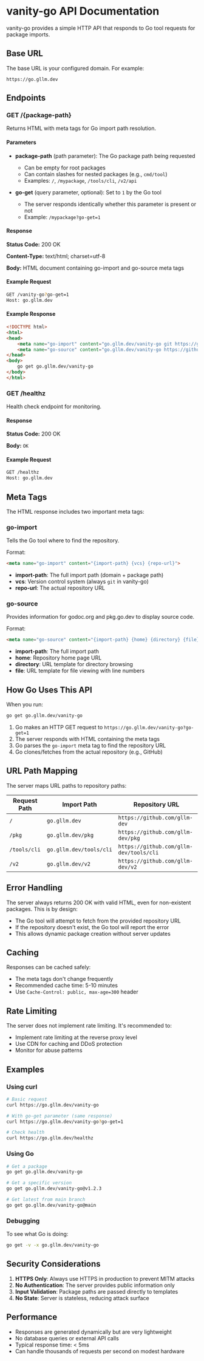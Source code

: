 # vanity-go API Documentation

vanity-go provides a simple HTTP API that responds to Go tool requests for package imports.

## Base URL

The base URL is your configured domain. For example:
```
https://go.gllm.dev
```

## Endpoints

### GET /{package-path}

Returns HTML with meta tags for Go import path resolution.

#### Parameters

- **package-path** (path parameter): The Go package path being requested
  - Can be empty for root packages
  - Can contain slashes for nested packages (e.g., `cmd/tool`)
  - Examples: `/`, `/mypackage`, `/tools/cli`, `/v2/api`

- **go-get** (query parameter, optional): Set to `1` by the Go tool
  - The server responds identically whether this parameter is present or not
  - Example: `/mypackage?go-get=1`

#### Response

**Status Code:** 200 OK

**Content-Type:** text/html; charset=utf-8

**Body:** HTML document containing go-import and go-source meta tags

#### Example Request

```bash
GET /vanity-go?go-get=1
Host: go.gllm.dev
```

#### Example Response

```html
<!DOCTYPE html>
<html>
<head>
    <meta name="go-import" content="go.gllm.dev/vanity-go git https://github.com/gllm-dev/vanity-go">
    <meta name="go-source" content="go.gllm.dev/vanity-go https://github.com/gllm-dev/vanity-go https://github.com/gllm-dev/vanity-go/tree/main{/dir} https://github.com/gllm-dev/vanity-go/blob/main{/dir}/{file}#L{line}">
</head>
<body>
    go get go.gllm.dev/vanity-go
</body>
</html>
```

### GET /healthz

Health check endpoint for monitoring.

#### Response

**Status Code:** 200 OK

**Body:** `OK`

#### Example Request

```bash
GET /healthz
Host: go.gllm.dev
```

## Meta Tags

The HTML response includes two important meta tags:

### go-import

Tells the Go tool where to find the repository.

Format:
```html
<meta name="go-import" content="{import-path} {vcs} {repo-url}">
```

- **import-path**: The full import path (domain + package path)
- **vcs**: Version control system (always `git` in vanity-go)
- **repo-url**: The actual repository URL

### go-source

Provides information for godoc.org and pkg.go.dev to display source code.

Format:
```html
<meta name="go-source" content="{import-path} {home} {directory} {file}">
```

- **import-path**: The full import path
- **home**: Repository home page URL
- **directory**: URL template for directory browsing
- **file**: URL template for file viewing with line numbers

## How Go Uses This API

When you run:
```bash
go get go.gllm.dev/vanity-go
```

1. Go makes an HTTP GET request to `https://go.gllm.dev/vanity-go?go-get=1`
2. The server responds with HTML containing the meta tags
3. Go parses the `go-import` meta tag to find the repository URL
4. Go clones/fetches from the actual repository (e.g., GitHub)

## URL Path Mapping

The server maps URL paths to repository paths:

| Request Path | Import Path | Repository URL |
|-------------|-------------|----------------|
| `/` | `go.gllm.dev` | `https://github.com/gllm-dev` |
| `/pkg` | `go.gllm.dev/pkg` | `https://github.com/gllm-dev/pkg` |
| `/tools/cli` | `go.gllm.dev/tools/cli` | `https://github.com/gllm-dev/tools/cli` |
| `/v2` | `go.gllm.dev/v2` | `https://github.com/gllm-dev/v2` |

## Error Handling

The server always returns 200 OK with valid HTML, even for non-existent packages. This is by design:

- The Go tool will attempt to fetch from the provided repository URL
- If the repository doesn't exist, the Go tool will report the error
- This allows dynamic package creation without server updates

## Caching

Responses can be cached safely:

- The meta tags don't change frequently
- Recommended cache time: 5-10 minutes
- Use `Cache-Control: public, max-age=300` header

## Rate Limiting

The server does not implement rate limiting. It's recommended to:

- Implement rate limiting at the reverse proxy level
- Use CDN for caching and DDoS protection
- Monitor for abuse patterns

## Examples

### Using curl

```bash
# Basic request
curl https://go.gllm.dev/vanity-go

# With go-get parameter (same response)
curl https://go.gllm.dev/vanity-go?go-get=1

# Check health
curl https://go.gllm.dev/healthz
```

### Using Go

```bash
# Get a package
go get go.gllm.dev/vanity-go

# Get a specific version
go get go.gllm.dev/vanity-go@v1.2.3

# Get latest from main branch
go get go.gllm.dev/vanity-go@main
```

### Debugging

To see what Go is doing:
```bash
go get -v -x go.gllm.dev/vanity-go
```

## Security Considerations

1. **HTTPS Only**: Always use HTTPS in production to prevent MITM attacks
2. **No Authentication**: The server provides public information only
3. **Input Validation**: Package paths are passed directly to templates
4. **No State**: Server is stateless, reducing attack surface

## Performance

- Responses are generated dynamically but are very lightweight
- No database queries or external API calls
- Typical response time: < 5ms
- Can handle thousands of requests per second on modest hardware